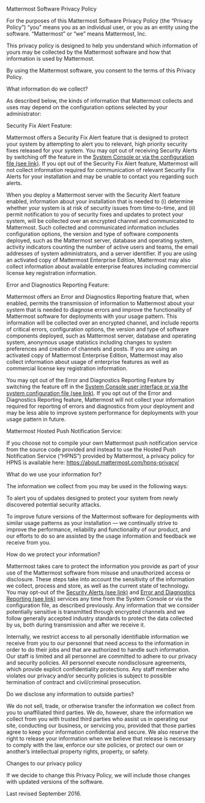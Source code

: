 Mattermost Software Privacy Policy

For the purposes of this Mattermost Software Privacy Policy (the “Privacy Policy”) “you” means you as an individual user, or you as an entity using the software. “Mattermost” or “we” means Mattermost, Inc.

This privacy policy is designed to help you understand which information of yours may be collected by the Mattermost software and how that information is used by Mattermost.

By using the Mattermost software, you consent to the terms of this Privacy Policy.

What information do we collect? 

As described below, the kinds of information that Mattermost collects and uses may depend on the configuration options selected by your administrator:

Security Fix Alert Feature: 

Mattermost offers a Security Fix Alert feature that is designed to protect your system by attempting to alert you to relevant, high priority security fixes released for your system.  You may opt out of receiving Security Alerts by switching off the feature in the [System Console or via the configuration file (see link)](https://docs.mattermost.com/administration/config-settings.html#enable-security-alerts). If you opt out of the Security Fix Alert feature, Mattermost will not collect information required for communication of relevant Security Fix Alerts for your installation and may be unable to contact you regarding such alerts.

When you deploy a Mattermost server with the Security Alert feature enabled, information about your installation that is needed to (i) determine whether your system is at risk of security issues from time-to-time, and (ii) permit notification to you of security fixes and updates to protect your system, will be collected over an encrypted channel and communicated to Mattermost.  Such collected and communicated information includes configuration options, the version and type of software components deployed, such as the Mattermost server, database and operating system, activity indicators counting the number of active users and teams, the email addresses of system administrators, and a server identifier. If you are using an activated copy of Mattermost Enterprise Edition, Mattermost may also collect information about available enterprise features including commercial license key registration information.  

Error and Diagnostics Reporting Feature: 

Mattermost offers an Error and Diagnostics Reporting feature that, when enabled, permits the transmission of information to Mattermost about your system that is needed to diagnose errors and improve the functionality of Mattermost software for deployments with your usage pattern. This information will be collected over an encrypted channel, and include reports of critical errors, configuration options, the version and type of software components deployed, such as Mattermost server, database and operating system, anonymous usage statistics including changes to system preferences and creation of channels and posts. If you are using an activated copy of Mattermost Enterprise Edition, Mattermost may also collect information about usage of enterprise features as well as commercial license key registration information. 

You may opt out of the Error and Diagnostics Reporting Feature by switching the feature off in the [System Console user interface or via the system configuration file (see link)]( https://docs.mattermost.com/administration/config-settings.html#enable-error-and-diagnostics-reporting).  If you opt out of the Error and Diagnostics Reporting feature, Mattermost will not collect your information required for reporting of errors and diagnostics from your deployment and may be less able to improve system performance for deployments with your usage pattern in future.

Mattermost Hosted Push Notification Service: 

If you choose not to compile your own Mattermost push notification service from the source code provided and instead to use the Hosted Push Notification Service (“HPNS”) provided by Mattermost, a privacy policy for HPNS is available here: https://about.mattermost.com/hpns-privacy/

What do we use your information for? 

The information we collect from you may be used in the following ways:

To alert you of updates designed to protect your system from newly discovered potential security attacks.

To improve future versions of the Mattermost software for deployments with similar usage patterns as your installation — we continually strive to improve the performance, reliability and functionality of our product, and our efforts to do so are assisted by the usage information and feedback we receive from you.

How do we protect your information? 

Mattermost takes care to protect the information you provide as part of your use of the Mattermost software from misuse and unauthorized access or disclosure. These steps take into account the sensitivity of the information we collect, process and store, as well as the current state of technology. You may opt-out of the [Security Alerts (see link)](https://docs.mattermost.com/administration/config-settings.html#enable-security-alerts) and [Error and Diagnostics Reporting (see link)](https://docs.mattermost.com/administration/config-settings.html#enable-error-and-diagnostics) services any time from the System Console or via the configuration file, as described previously. Any information that we consider potentially sensitive is transmitted through encrypted channels and we follow generally accepted industry standards to protect the data collected by us, both during transmission and after we receive it. 

Internally, we restrict access to all personally identifiable information we receive from you to our personnel that need access to the information in order to do their jobs and that are authorized to handle such information. Our staff is limited and all personnel are committed to adhere to our privacy and security policies. All personnel execute nondisclosure agreements, which provide explicit confidentiality protections. Any staff member who violates our privacy and/or security policies is subject to possible termination of contract and civil/criminal prosecution.

Do we disclose any information to outside parties? 

We do not sell, trade, or otherwise transfer the information we collect from you to unaffiliated third parties. We do, however, share the information we collect from you with trusted third parties who assist us in operating our site, conducting our business, or servicing you, provided that those parties agree to keep your information confidential and secure. We also reserve the right to release your information when we believe that release is necessary to comply with the law, enforce our site policies, or protect our own or another’s intellectual property rights, property, or safety.

Changes to our privacy policy

If we decide to change this Privacy Policy, we will include those changes with updated versions of the software.

Last revised September 2016.

